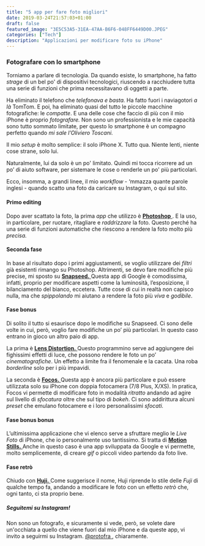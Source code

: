 ```yaml
---
title: "5 app per fare foto migliori"
date: 2019-03-24T21:57:03+01:00
draft: false
featured_image: "3E5C53A5-31EA-47AA-B6F6-048FF6449D00.JPEG"
categories: ["Tech"]
description: "Applicazioni per modificare foto su iPhone"
---
```


### Fotografare con lo smartphone

Torniamo a parlare di tecnologia. 
Da quando esiste, lo smartphone, ha fatto _strage_ di un bel po' di dispositivi tecnologici, riuscendo a racchiudere tutta una serie di funzioni che prima necessitavano di oggetti a parte.  

Ha eliminato il telefono che _telefonava e basta._ Ha fatto fuori i naviagotori _a là_ TomTom. E poi, ha eliminato quasi del tutto le piccole macchine fotografiche: le _compatte_. E una delle cose che faccio di più con il mio iPhone è proprio _fotografare._ 
Non sono un professionista e le mie capacità sono tutto sommato limitate, per questo lo smartphone è un compagno perfetto quando _mi sale l’Oliviero Toscani._ 

Il mio _setup_ è molto semplice: il solo iPhone X. Tutto qua. Niente lenti, niente cose strane, solo lui. 

Naturalmente, lui da solo è un po' limitato. Quindi mi tocca ricorrere ad un po’ di aiuto software, per sistemare le cose o renderle un po' più particolari. 

Ecco, insomma, a grandi linee, il mio _workflow_ - ‘mmazza quante parole inglesi - quando scatto una foto da caricare su Instagram, o qui sul sito. 

#### Primo editing 
Dopo aver scattato la foto, la prima _app_ che utilizzo è <a href="https://itunes.apple.com/it/app/adobe-photoshop-express/id331975235?mt=8" target="_blank" rel="nofollow" title="photoshop"> **Photoshop** </a>. E la uso, in particolare, per ruotare, ritagliare e _raddrizzare_ la foto. Questo perché ha una serie di funzioni automatiche che riescono a rendere la foto molto più _precisa._ 

#### Seconda fase
In base al risultato dopo i primi aggiustamenti, se  voglio utilizzare dei _filtri_ già esistenti rimango su Photoshop. Altrimenti, se devo fare modifiche più precise, mi sposto su <a href="https://itunes.apple.com/it/app/snapseed/id439438619?mt=8" target="_blank" rel="nofollow" title="snapseed"> **Snapseed.** </a> Questa app di Google è comodissima, infatti, proprio per modificare aspetti come la luminosità, l’esposizione, il bilanciamento del bianco, eccetera. Tutte cose di cui in realtà non capisco nulla, ma che _spippolando_ mi aiutano a rendere la foto più _viva_ e _godibile_. 

#### Fase bonus
Di solito il tutto si esaurisce dopo le modifiche su Snapseed. Ci sono delle volte in cui, però, voglio fare modifiche un po’ più particolari. In questo caso entrano in gioco un altro paio di app. 

La prima è <a href="https://itunes.apple.com/it/app/lens-distortions/id938026822?mt=8" target="_blank" rel="nofollow" title="lens distortion"> **Lens Distortion.** </a> Questo programmino serve ad aggiungere dei fighissimi effetti di luce, che possono rendere le foto un po’ _cinematografiche_. Un effetto a limite fra il fenomenale e la cacata. Una roba _borderline_ solo per i più impavidi. 

La seconda è <a href="https://itunes.apple.com/it/app/focos/id1274938524?mt=8" target="_blank" rel="nofollow" title="focos"> **Focos.** </a> Questa app è ancora più particolare e può essere utilizzata solo su iPhone con doppia fotocamera (7/8 Plus, X/XS). In pratica, Focos vi permette di modificare foto in modalità _ritratto_ andando ad agire sul livello di _sfocatura_ oltre che sul tipo di _bokeh_. Ci sono addirittura alcuni _preset_ che emulano fotocamere e i loro personalissimi _sfocati._

#### Fase bonus bonus
L’ultimissima applicazione che vi elenco serve a sfruttare meglio le _Live Foto_ di iPhone, che io personalmente uso tantissimo. Si tratta di <a href="https://itunes.apple.com/it/app/motion-stills-gif-collage/id1086172168?mt=8" target="_blank" rel="nofollow" title="motion stills"> **Motion Stills.** </a> Anche in questo caso è una app sviluppata da Google e vi permette, molto semplicemente, di creare _gif_ o piccoli video partendo da foto live. 

#### Fase retrò
Chiudo con <a href="https://itunes.apple.com/it/app/huji-cam/id781383622?mt=8" target="_blank" rel="nofollow" title="huji"> **Huji.** </a> Come suggerisce il nome, Huji riprende lo stile delle _Fuji_ di qualche tempo fa, andando a modificare le foto con un effetto _retrò_ che, ogni tanto, ci sta proprio bene.  

##### Seguitemi su Instagram!
Non sono un fotografo, e sicuramente si vede, però, se volete dare un'occhiata a quello che viene fuori dal mio iPhone e da queste app, vi invito a seguirmi su Instagram. <a href="https://www.instagram.com/protofra/" target="_blank" rel="nofollow" title="huji"> @protofra </a>, chiaramente. 